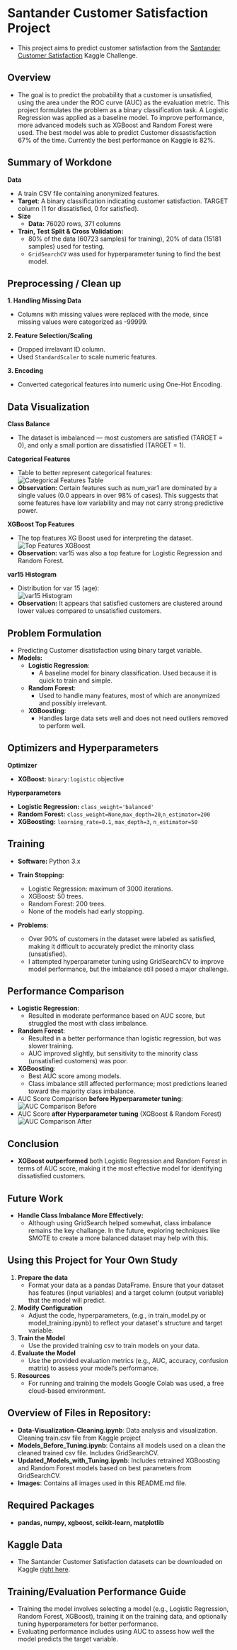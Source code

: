 # Santander Customer Satisfaction Project
* This project aims to predict customer satisfaction from the [Santander Customer Satisfaction](https://www.kaggle.com/competitions/santander-customer-satisfaction) Kaggle Challenge.

## Overview  
* The goal is to predict the probability that a customer is unsatisfied, using the area under the ROC curve (AUC) as the evaluation metric. This project formulates the problem as a binary classification task. A Logistic Regression was applied as a baseline model. To improve performance, more advanced models such as XGBoost and Random Forest were used. The best model was able to predict Customer dissastisfaction 67% of the time. Currently the best performance on Kaggle is  82%.

## Summary of Workdone
**Data**
* A train CSV file containing anonymized features.
* **Target**: A binary classification indicating customer satisfaction. TARGET column (1 for dissatisfied, 0 for satisfied).    
* **Size**  
  * **Data:** 76020 rows, 371 columns  
* **Train, Test Split & Cross Validation:** 
  * 80% of the data (60723 samples) for training), 20% of data (15181 samples) used for testing.
  * `GridSearchCV` was used for hyperparameter tuning to find the best model.  

## Preprocessing / Clean up  
**1. Handling Missing Data**   
* Columns with missing values were replaced with the mode, since missing values were categorized as -99999.

**2. Feature Selection/Scaling**  
* Dropped irrelavant ID column.    
* Used `StandardScaler` to scale numeric features.
  
**3. Encoding**
* Converted categorical features into numeric using One-Hot Encoding.

## Data Visualization
**Class Balance**   
* The dataset is imbalanced — most customers are satisfied (TARGET = 0), and only a small portion are dissatisfied (TARGET = 1).

**Categorical Features**
* Table to better represent categorical features:  
![Categorical Features Table](https://github.com/malaikagalvan/Santander-Customer-Satisfaction-Project/blob/main/Images/Categorical-columns-table.png)  
* **Observation:** Certain features such as num_var1 are dominated by a single values (0.0 appears in over 98% of cases). This suggests that some features have low variability and may not carry strong predictive power.     

**XGBoost Top Features**  
* The top features XG Boost used for interpreting the dataset.    
![Top Features XGBoost](https://github.com/malaikagalvan/Santander-Customer-Satisfaction-Project/blob/main/Images/XGBoost%20-top-20-features.png)  
* **Observation:** var15 was also a top feature for Logistic Regression and Random Forest.

**var15 Histogram**  
* Distribution for var 15 (age):  
![var15 Histogram](https://github.com/malaikagalvan/Santander-Customer-Satisfaction-Project/blob/main/Images/var15-hist.png)     
* **Observation:** It appears that satisfied customers are clustered around lower values compared to unsatisfied customers.   


## Problem Formulation  
* Predicting Customer disatisfaction using binary target variable.  
* **Models:**  
  * **Logistic Regression**:  
    *  A baseline model for binary classification. Used because it is quick to train and simple. 
  * **Random Forest**:  
    * Used to handle many features, most of which are anonymized and possibly irrelevant.  
  * **XGBoosting**:  
    * Handles large data sets well and does not need outliers removed to perform well.   

## Optimizers and Hyperparameters  
**Optimizer**  
* **XGBoost:** `binary:logistic` objective
  
**Hyperparameters**  
* **Logistic Regression:** `class_weight='balanced'` 
* **Random Forest:** `class_weight=None`,`max_depth=20`,`n_estimator=200`
* **XGBoosting:** `learning_rate=0.1`, `max_depth=3`, `n_estimator=50`

## Training  
* **Software:** Python 3.x
* **Train Stopping:**
     * Logistic Regression: maximum of 3000 iterations.
     * XGBoost: 50 trees.
     * Random Forest: 200 trees.
     * None of the models had early stopping.
       
* **Problems**:
     * Over 90% of customers in the dataset were labeled as satisfied, making it difficult to accurately predict the minority class (unsatisfied).
     * I attempted hyperparameter tuning using GridSearchCV to improve model performance, but the imbalance still posed a major challenge.

## Performance Comparison
* **Logistic Regression**:
     * Resulted in moderate performance based on AUC score, but struggled the most with class imbalance.
*  **Random Forest**:
     * Resulted in a better performance than logistic regression, but was slower training.
     * AUC improved slightly, but sensitivity to the minority class (unsatisfied customers) was poor.
* **XGBoosting**:
     * Best AUC score among models.
     * Class imbalance still affected performance; most predictions leaned toward the majority class imbalance.
* AUC Score Comparison **before Hyperparameter tuning**:  
 ![AUC Comparison Before](https://github.com/malaikagalvan/Santander-Customer-Satisfaction-Project/blob/main/Images/ROC-before-tuning.png)
* AUC Score **after Hyperparameter tuning** (XGBoost & Random Forest)  
![AUC Comparison After](https://github.com/malaikagalvan/Santander-Customer-Satisfaction-Project/blob/main/Images/ROC-after-tuning.png)

## Conclusion
* **XGBoost outperformed** both Logistic Regression and Random Forest in terms of AUC score, making it the most effective model for identifying dissatisfied customers.

## Future Work
* **Handle Class Imbalance More Effectively:**
    * Although using GridSearch helped somewhat, class imbalance remains the key challange. In the future, exploring techniques like SMOTE to create a more balanced dataset may help with this.

## Using this Project for Your Own Study
1. **Prepare the data**
   * Format your data as a pandas DataFrame. Ensure that your dataset has features (input variables) and a target column (output variable) that the model will predict.
2. **Modify Configuration**
    * Adjust the code, hyperparameters, (e.g., in train_model.py or model_training.ipynb) to reflect your dataset's structure and target variable.
3. **Train the Model**
    * Use the provided training csv to train models on your data.
4. **Evaluate the Model**
    * Use the provided evaluation metrics (e.g., AUC, accuracy, confusion matrix) to assess your model’s performance.
5. **Resources**
    * For running and training the models Google Colab was used, a free cloud-based environment.
  

## Overview of Files in Repository:
* **Data-Visualization-Cleaning.ipynb**: Data analysis and visualization. Cleaning train.csv file from Kaggle project
* **Models_Before_Tuning.ipynb**: Contains all models used on a clean the cleaned trained csv file. Includes GridSearchCV.
* **Updated_Models_with_Tuning.ipynb**: Includes retrained XGBoosting and Random Forest models based on best parameters from GridSearchCV.
*  **Images**: Contains all images used in this README.md file.

## Required Packages
* **pandas, numpy, xgboost, scikit-learn, matplotlib**

## Kaggle Data
* The Santander Customer Satisfaction datasets can be downloaded on Kaggle [right here](https://www.kaggle.com/competitions/santander-customer-satisfaction).

 ## Training/Evaluation Performance Guide
 * Training the model involves selecting a model (e.g., Logistic Regression, Random Forest, XGBoost), training it on the training data, and optionally tuning hyperparameters for better performance.
 * Evaluating performance includes using AUC to assess how well the model predicts the target variable.
